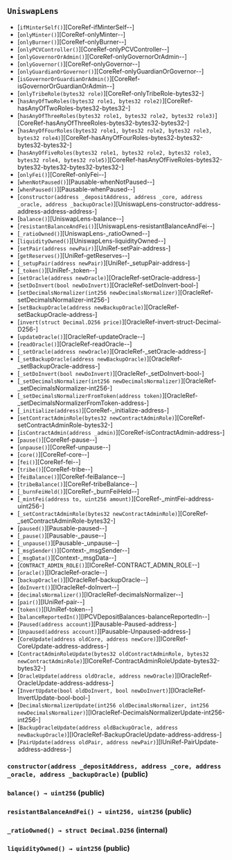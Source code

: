 ## <span id="UniswapLens"></span> `UniswapLens`



- [`ifMinterSelf()`][CoreRef-ifMinterSelf--]
- [`onlyMinter()`][CoreRef-onlyMinter--]
- [`onlyBurner()`][CoreRef-onlyBurner--]
- [`onlyPCVController()`][CoreRef-onlyPCVController--]
- [`onlyGovernorOrAdmin()`][CoreRef-onlyGovernorOrAdmin--]
- [`onlyGovernor()`][CoreRef-onlyGovernor--]
- [`onlyGuardianOrGovernor()`][CoreRef-onlyGuardianOrGovernor--]
- [`isGovernorOrGuardianOrAdmin()`][CoreRef-isGovernorOrGuardianOrAdmin--]
- [`onlyTribeRole(bytes32 role)`][CoreRef-onlyTribeRole-bytes32-]
- [`hasAnyOfTwoRoles(bytes32 role1, bytes32 role2)`][CoreRef-hasAnyOfTwoRoles-bytes32-bytes32-]
- [`hasAnyOfThreeRoles(bytes32 role1, bytes32 role2, bytes32 role3)`][CoreRef-hasAnyOfThreeRoles-bytes32-bytes32-bytes32-]
- [`hasAnyOfFourRoles(bytes32 role1, bytes32 role2, bytes32 role3, bytes32 role4)`][CoreRef-hasAnyOfFourRoles-bytes32-bytes32-bytes32-bytes32-]
- [`hasAnyOfFiveRoles(bytes32 role1, bytes32 role2, bytes32 role3, bytes32 role4, bytes32 role5)`][CoreRef-hasAnyOfFiveRoles-bytes32-bytes32-bytes32-bytes32-bytes32-]
- [`onlyFei()`][CoreRef-onlyFei--]
- [`whenNotPaused()`][Pausable-whenNotPaused--]
- [`whenPaused()`][Pausable-whenPaused--]
- [`constructor(address _depositAddress, address _core, address _oracle, address _backupOracle)`][UniswapLens-constructor-address-address-address-address-]
- [`balance()`][UniswapLens-balance--]
- [`resistantBalanceAndFei()`][UniswapLens-resistantBalanceAndFei--]
- [`_ratioOwned()`][UniswapLens-_ratioOwned--]
- [`liquidityOwned()`][UniswapLens-liquidityOwned--]
- [`setPair(address newPair)`][UniRef-setPair-address-]
- [`getReserves()`][UniRef-getReserves--]
- [`_setupPair(address newPair)`][UniRef-_setupPair-address-]
- [`_token()`][UniRef-_token--]
- [`setOracle(address newOracle)`][OracleRef-setOracle-address-]
- [`setDoInvert(bool newDoInvert)`][OracleRef-setDoInvert-bool-]
- [`setDecimalsNormalizer(int256 newDecimalsNormalizer)`][OracleRef-setDecimalsNormalizer-int256-]
- [`setBackupOracle(address newBackupOracle)`][OracleRef-setBackupOracle-address-]
- [`invert(struct Decimal.D256 price)`][OracleRef-invert-struct-Decimal-D256-]
- [`updateOracle()`][OracleRef-updateOracle--]
- [`readOracle()`][OracleRef-readOracle--]
- [`_setOracle(address newOracle)`][OracleRef-_setOracle-address-]
- [`_setBackupOracle(address newBackupOracle)`][OracleRef-_setBackupOracle-address-]
- [`_setDoInvert(bool newDoInvert)`][OracleRef-_setDoInvert-bool-]
- [`_setDecimalsNormalizer(int256 newDecimalsNormalizer)`][OracleRef-_setDecimalsNormalizer-int256-]
- [`_setDecimalsNormalizerFromToken(address token)`][OracleRef-_setDecimalsNormalizerFromToken-address-]
- [`_initialize(address)`][CoreRef-_initialize-address-]
- [`setContractAdminRole(bytes32 newContractAdminRole)`][CoreRef-setContractAdminRole-bytes32-]
- [`isContractAdmin(address _admin)`][CoreRef-isContractAdmin-address-]
- [`pause()`][CoreRef-pause--]
- [`unpause()`][CoreRef-unpause--]
- [`core()`][CoreRef-core--]
- [`fei()`][CoreRef-fei--]
- [`tribe()`][CoreRef-tribe--]
- [`feiBalance()`][CoreRef-feiBalance--]
- [`tribeBalance()`][CoreRef-tribeBalance--]
- [`_burnFeiHeld()`][CoreRef-_burnFeiHeld--]
- [`_mintFei(address to, uint256 amount)`][CoreRef-_mintFei-address-uint256-]
- [`_setContractAdminRole(bytes32 newContractAdminRole)`][CoreRef-_setContractAdminRole-bytes32-]
- [`paused()`][Pausable-paused--]
- [`_pause()`][Pausable-_pause--]
- [`_unpause()`][Pausable-_unpause--]
- [`_msgSender()`][Context-_msgSender--]
- [`_msgData()`][Context-_msgData--]
- [`CONTRACT_ADMIN_ROLE()`][ICoreRef-CONTRACT_ADMIN_ROLE--]
- [`oracle()`][IOracleRef-oracle--]
- [`backupOracle()`][IOracleRef-backupOracle--]
- [`doInvert()`][IOracleRef-doInvert--]
- [`decimalsNormalizer()`][IOracleRef-decimalsNormalizer--]
- [`pair()`][IUniRef-pair--]
- [`token()`][IUniRef-token--]
- [`balanceReportedIn()`][IPCVDepositBalances-balanceReportedIn--]
- [`Paused(address account)`][Pausable-Paused-address-]
- [`Unpaused(address account)`][Pausable-Unpaused-address-]
- [`CoreUpdate(address oldCore, address newCore)`][ICoreRef-CoreUpdate-address-address-]
- [`ContractAdminRoleUpdate(bytes32 oldContractAdminRole, bytes32 newContractAdminRole)`][ICoreRef-ContractAdminRoleUpdate-bytes32-bytes32-]
- [`OracleUpdate(address oldOracle, address newOracle)`][IOracleRef-OracleUpdate-address-address-]
- [`InvertUpdate(bool oldDoInvert, bool newDoInvert)`][IOracleRef-InvertUpdate-bool-bool-]
- [`DecimalsNormalizerUpdate(int256 oldDecimalsNormalizer, int256 newDecimalsNormalizer)`][IOracleRef-DecimalsNormalizerUpdate-int256-int256-]
- [`BackupOracleUpdate(address oldBackupOracle, address newBackupOracle)`][IOracleRef-BackupOracleUpdate-address-address-]
- [`PairUpdate(address oldPair, address newPair)`][IUniRef-PairUpdate-address-address-]
### <span id="UniswapLens-constructor-address-address-address-address-"></span> `constructor(address _depositAddress, address _core, address _oracle, address _backupOracle)` (public)



### <span id="UniswapLens-balance--"></span> `balance() → uint256` (public)



### <span id="UniswapLens-resistantBalanceAndFei--"></span> `resistantBalanceAndFei() → uint256, uint256` (public)



### <span id="UniswapLens-_ratioOwned--"></span> `_ratioOwned() → struct Decimal.D256` (internal)



### <span id="UniswapLens-liquidityOwned--"></span> `liquidityOwned() → uint256` (public)



